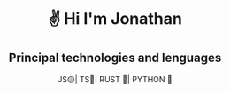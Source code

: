 <h1 align="center">✌️ Hi I'm Jonathan </h1>
<h2 align='center'>Principal technologies and lenguages</h2>
</p>
<p align="center">JS🟡| TS🔵| RUST 🦀| PYTHON 🐍 </p>
